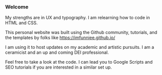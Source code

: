 ### Welcome

My strengths are in UX and typography. I am relearning how to code in HTML and CSS. 

This personal website was built using the Github community, tutorials, and the templates by folks like https://imfunniee.github.io/

I am using it to host updates on my academic and artistic pursuits. I am a ceramicist and an up and coming DEI professional.

Feel free to take a look at the code. I can lead you to Google Scripts and SEO tutorials if you are interested in a similar set up. 

